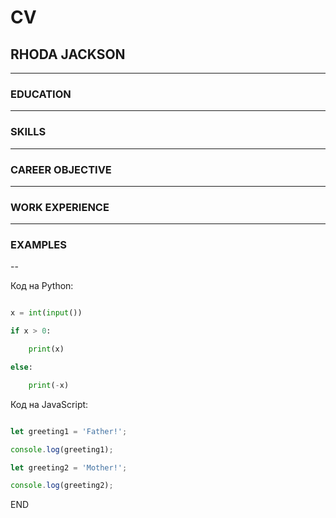 # CV

## RHODA JACKSON


---

### EDUCATION


---

### SKILLS


---

### CAREER OBJECTIVE


---

### WORK EXPERIENCE


---
































### EXAMPLES  
--  


Код на Python:  


```python  

x = int(input())

if x > 0:

    print(x)

else:

    print(-x)

```  


Код на JavaScript:  


```javascript

let greeting1 = 'Father!';

console.log(greeting1);

let greeting2 = 'Mother!';

console.log(greeting2);

```  

END